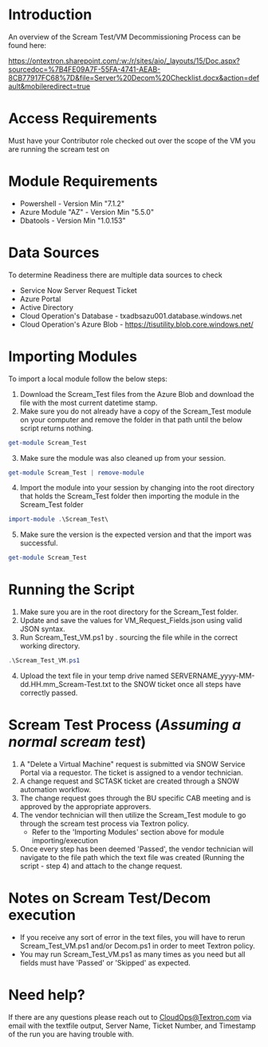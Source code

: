 # Introduction 
An overview of the Scream Test/VM Decommissioning Process can be found here:

https://ontextron.sharepoint.com/:w:/r/sites/aio/_layouts/15/Doc.aspx?sourcedoc=%7B4FE09A7F-55FA-4741-AEAB-8CB77917FC68%7D&file=Server%20Decom%20Checklist.docx&action=default&mobileredirect=true

# Access Requirements
Must have your Contributor role checked out over the scope of the VM you are running the scream test on

# Module Requirements
* Powershell - Version Min "7.1.2"
* Azure Module "AZ" - Version Min "5.5.0"
* Dbatools - Version Min "1.0.153"

# Data Sources
To determine Readiness there are multiple data sources to check 
* Service Now Server Request Ticket
* Azure Portal
* Active Directory
* Cloud Operation's Database - txadbsazu001.database.windows.net
* Cloud Operation's Azure Blob - https://tisutility.blob.core.windows.net/

# Importing Modules
To import a local module follow the below steps: 
1. Download the Scream_Test files from the Azure Blob and download the file with the most current datetime stamp.
2. Make sure you do not already have a copy of the Scream_Test module on your computer and remove the folder in that path until the below script returns nothing.
```powershell
get-module Scream_Test
```
3. Make sure the module was also cleaned up from your session.
```powershell
get-module Scream_Test | remove-module
```
4. Import the module into your session by changing into the root directory that holds the Scream_Test folder then importing the module in the Scream_Test folder
```powershell
import-module .\Scream_Test\
```
5. Make sure the version is the expected version and that the import was successful.
```powershell
get-module Scream_Test
```

# Running the Script
1. Make sure you are in the root directory for the Scream_Test folder.
2. Update and save the values for VM_Request_Fields.json using valid JSON syntax. 
3. Run Scream_Test_VM.ps1 by . sourcing the file while in the correct working directory.
```powershell
.\Scream_Test_VM.ps1
```
4. Upload the text file in your temp drive named SERVERNAME_yyyy-MM-dd.HH.mm_Scream-Test.txt to the SNOW ticket once all steps have correctly passed. 

# Scream Test Process (*Assuming a normal scream test*)
1. A "Delete a Virtual Machine" request is submitted via SNOW Service Portal via a requestor. The ticket is assigned to a vendor technician.
2. A change request and SCTASK ticket are created through a SNOW automation workflow. 
3. The change request goes through the BU specific CAB meeting and is approved by the appropriate approvers. 
4. The vendor technician will then utilize the Scream_Test module to go through the scream test process via Textron policy.
    - Refer to the 'Importing Modules' section above for module importing/execution
5. Once every step has been deemed 'Passed', the vendor technician will navigate to the file path which the text file was created (Running the script - step 4)
and attach to the change request.

# Notes on Scream Test/Decom execution
* If you receive any sort of error in the text files, you will have to rerun Scream_Test_VM.ps1 and/or Decom.ps1 in order to meet Textron policy.
* You may run Scream_Test_VM.ps1 as many times as you need but all fields must have 'Passed' or 'Skipped' as expected.

# Need help?
If there are any questions please reach out to CloudOps@Textron.com via email with the textfile output, Server Name, Ticket Number, and Timestamp of the run you are having trouble with. 

